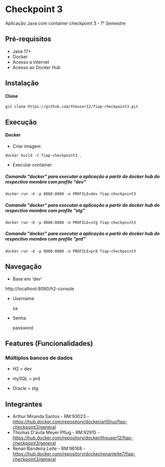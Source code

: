 # Checkpoint 3

Aplicação Java com container checkpoint 3 - 1° Semestre

## Pré-requisitos

- Java 17+
- Docker 
- Acesso a internet
- Acesso ao Docker Hub

## Instalação

#### Clone

```
git clone https://github.com/thouser12/fiap-checkpoint3.git
```

## Execução


#### Docker

* Criar imagem

```
docker build -t fiap-checkpoint3 .
```

* Executar container

##### Comando "docker" para executar a aplicação a partir do docker hub do respectivo membro com profile "dev"
```
docker run -d -p 8080:8080 -e PROFILE=dev fiap-checkpoint3
```

##### Comando "docker" para executar a aplicação a partir do docker hub do respectivo membro com profile "stg"
```
docker run -d -p 8080:8080 -e PROFILE=stg fiap-checkpoint3
```

##### Comando "docker" para executar a aplicação a partir do docker hub do respectivo membro com profile "prd"
```
docker run -d -p 8080:8080 -e PROFILE=prd fiap-checkpoint3
```

## Navegação

- Base em 'dev'

http://localhost:8080/h2-console 

- Username

  sa

- Senha

  password

## Features (Funcionalidades)

### Múltiplos bancos de dados

- H2 = dev

- mySQL = prd

- Oracle = stg

## Integrantes

- Arthur Miranda Santos - RM:93023  -  https://hub.docker.com/repository/docker/art5hur/fiap-checkpoint3/general
- Thomas D'ávila Meyer Pflug - RM:92915  -  https://hub.docker.com/repository/docker/thouser12/fiap-checkpoint3/general
- Renan Bandeira Leite - RM:96168 - https://hub.docker.com/repository/docker/renanleite7/fiap-checkpoint3/general

